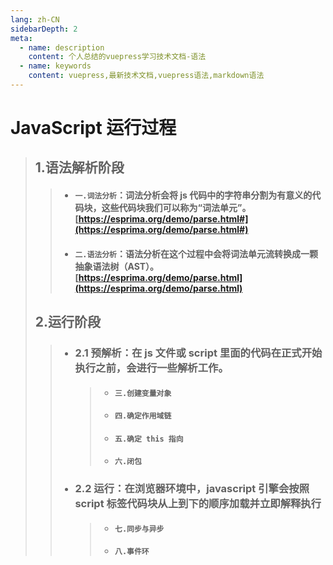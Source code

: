 ```yaml
---
lang: zh-CN
sidebarDepth: 2
meta:
  - name: description
    content: 个人总结的vuepress学习技术文档-语法
  - name: keywords
    content: vuepress,最新技术文档,vuepress语法,markdown语法
---
```


# JavaScript 运行过程

> ## 1.语法解析阶段
>
> > - #### `一.词法分析`：词法分析会将 js 代码中的字符串分割为有意义的代码块，这些代码块我们可以称为“词法单元”。[https://esprima.org/demo/parse.html#](https://esprima.org/demo/parse.html#)
> > - #### `二.语法分析`：语法分析在这个过程中会将词法单元流转换成一颗抽象语法树（AST）。[https://esprima.org/demo/parse.html](https://esprima.org/demo/parse.html)
>
> ## 2.运行阶段
>
> > - ### 2.1 预解析：在 js 文件或 script 里面的代码在正式开始执行之前，会进行一些解析工作。
> >
> >   > - #### `三.创建变量对象`
> >   > - #### `四.确定作用域链`
> >   > - #### `五.确定 this 指向`
> >   > - #### `六.闭包`
> >
> > - ### 2.2 运行：在浏览器环境中，javascript 引擎会按照 script 标签代码块从上到下的顺序加载并立即解释执行
> >   > - #### `七.同步与异步`
> >   > - #### `八.事件环`
